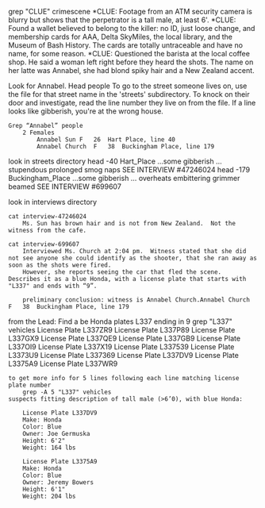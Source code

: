 grep "CLUE" crimescene
	*CLUE: Footage from an ATM security camera is blurry but shows that the perpetrator is a tall male, at least 6'.
	*CLUE: Found a wallet believed to belong to the killer: no ID, just loose change, and membership cards for AAA, Delta SkyMiles, the local library, and the Museum of Bash History. The cards are totally untraceable and have no name, for some reason.
	*CLUE: Questioned the barista at the local coffee shop. He said a woman left right before they heard the shots. The name on her latte was Annabel, she had blond spiky hair and a New Zealand accent.




Look for Annabel.
  	Head people 
		To go to the street someone lives on, use the file
for that street name in the 'streets' subdirectory.
To knock on their door and investigate, read the line number
they live on from the file.  If a line looks like gibberish, you're at the wrong house.


	Grep “Annabel” people
		2 Females
			Annabel Sun	F	26	Hart Place, line 40
			Annabel Church	F	38	Buckingham Place, line 179


look in streets directory
	head -40 Hart_Place 
		…some gibberish …
		stupendous prolonged smog naps 
			SEE INTERVIEW #47246024
	head -179 Buckingham_Place
		…some gibberish …
		 overheats embittering grimmer beamed 
			SEE INTERVIEW #699607

look in interviews directory
	
	cat interview-47246024
		Ms. Sun has brown hair and is not from New Zealand.  Not the witness from the cafe.
	
	cat interview-699607
		Interviewed Ms. Church at 2:04 pm.  Witness stated that she did not see anyone she could identify as the shooter, that she ran away as soon as the shots were fired.
		However, she reports seeing the car that fled the scene.  Describes it as a blue Honda, with a license plate that starts with "L337" and ends with “9”. 

		preliminary conclusion: witness is Annabel Church.Annabel Church	F	38	Buckingham Place, line 179	


from the Lead: Find a be Honda plates L337 ending in 9
	grep "L337" vehicles
License Plate L337ZR9
License Plate L337P89
License Plate L337GX9
License Plate L337QE9
License Plate L337GB9
License Plate L337OI9
License Plate L337X19
License Plate L337539
License Plate L3373U9
License Plate L337369
License Plate L337DV9
License Plate L3375A9
License Plate L337WR9
	
	to get more info for 5 lines following each line matching license plate number
		grep -A 5 "L337" vehicles
	suspects fitting description of tall male (>6’0), with blue Honda:

		License Plate L337DV9
		Make: Honda
		Color: Blue
		Owner: Joe Germuska
		Height: 6'2"
		Weight: 164 lbs
		
		License Plate L3375A9
		Make: Honda
		Color: Blue
		Owner: Jeremy Bowers
		Height: 6'1"
		Weight: 204 lbs